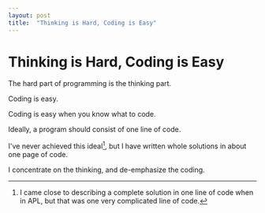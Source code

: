 ```yaml
---
layout: post
title:  "Thinking is Hard, Coding is Easy"
---
```


# Thinking is Hard, Coding is Easy

The hard part of programming is the thinking part.

Coding is easy.

Coding is easy when you know what to code.

Ideally, a program should consist of one line of code.

I've never achieved this ideal[^apl], but I have written whole solutions in about one page of code.

I concentrate on the thinking, and de-emphasize the coding.

[^apl]: I came close to describing a complete solution in one line of code when in APL, but that was one very complicated line of code.

<script src="https://utteranc.es/client.js" 
        repo="guitarvydas/guitarvydas.github.io" 
        issue-term="pathname" 
        theme="github-light" 
        crossorigin="anonymous" 
        async> 
</script> 
